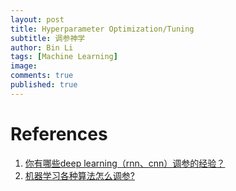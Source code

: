 ```yaml
---
layout: post
title: Hyperparameter Optimization/Tuning
subtitle: 调参神学
author: Bin Li
tags: [Machine Learning]
image: 
comments: true
published: true
---
```




# References
1. [你有哪些deep learning（rnn、cnn）调参的经验？](https://www.zhihu.com/question/41631631)
2. [机器学习各种算法怎么调参?](https://www.zhihu.com/question/34470160)